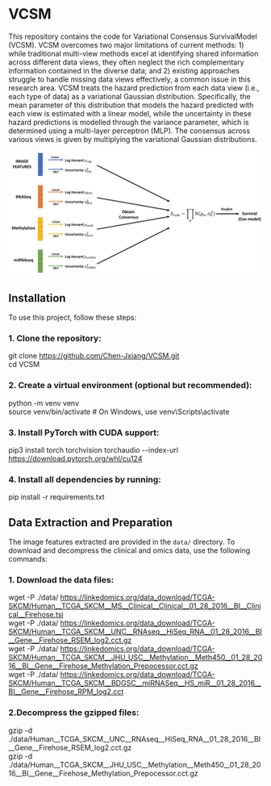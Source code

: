 # VCSM
This repository contains the code for Variational Consensus SurvivalModel (VCSM). VCSM overcomes two major limitations of current
methods: 1) while traditional multi-view methods excel at identifying shared information across different data views, they often neglect the rich complementary information contained in the diverse data; and 2) existing approaches struggle to handle missing data views effectively,
a common issue in this research area. VCSM treats the hazard prediction from each data view (i.e., each type of data) as a variational Gaussian distribution. Specifically, the mean parameter of this distribution that models the hazard predicted with each view is estimated with a linear model, while the uncertainty in these hazard predictions is modelled through the variance parameter, which is determined using a multi-layer perceptron (MLP). The consensus across various views is given by multiplying the variational Gaussian distributions.

![The model](Figures/Model.png)

## Installation

To use this project, follow these steps:

### 1. Clone the repository:

git clone https://github.com/Chen-Jxiang/VCSM.git<br/>
cd VCSM

### 2. Create a virtual environment (optional but recommended):
python -m venv venv<br/>
source venv/bin/activate  # On Windows, use venv\Scripts\activate

### 3. Install PyTorch with CUDA support:
pip3 install torch torchvision torchaudio --index-url https://download.pytorch.org/whl/cu124

### 4. Install all dependencies by running:
pip install -r requirements.txt

## Data Extraction and Preparation

The image features extracted are provided in the `data/` directory. To download and decompress the clinical and omics data, use the following commands:
### 1. Download the data files:
wget -P ./data/ https://linkedomics.org/data_download/TCGA-SKCM/Human__TCGA_SKCM__MS__Clinical__Clinical__01_28_2016__BI__Clinical__Firehose.tsi<br/>
wget -P ./data/ https://linkedomics.org/data_download/TCGA-SKCM/Human__TCGA_SKCM__UNC__RNAseq__HiSeq_RNA__01_28_2016__BI__Gene__Firehose_RSEM_log2.cct.gz<br/>
wget -P ./data/ https://linkedomics.org/data_download/TCGA-SKCM/Human__TCGA_SKCM__JHU_USC__Methylation__Meth450__01_28_2016__BI__Gene__Firehose_Methylation_Prepocessor.cct.gz<br/>
wget -P ./data/ https://linkedomics.org/data_download/TCGA-SKCM/Human__TCGA_SKCM__BDGSC__miRNASeq__HS_miR__01_28_2016__BI__Gene__Firehose_RPM_log2.cct
### 2.Decompress the gzipped files:
gzip -d ./data/Human__TCGA_SKCM__UNC__RNAseq__HiSeq_RNA__01_28_2016__BI__Gene__Firehose_RSEM_log2.cct.gz<br/>
gzip -d ./data/Human__TCGA_SKCM__JHU_USC__Methylation__Meth450__01_28_2016__BI__Gene__Firehose_Methylation_Prepocessor.cct.gz<br/>

